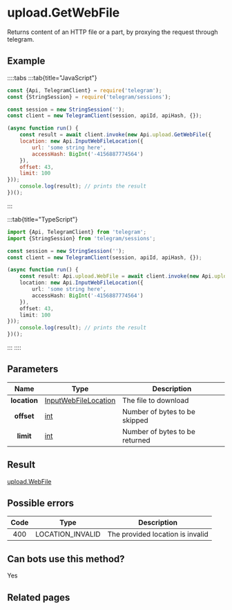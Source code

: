 # upload.GetWebFile

Returns content of an HTTP file or a part, by proxying the request through telegram.



## Example

::::tabs
:::tab{title="JavaScript"}
```js
const {Api, TelegramClient} = require('telegram');
const {StringSession} = require('telegram/sessions');

const session = new StringSession('');
const client = new TelegramClient(session, apiId, apiHash, {});

(async function run() {
    const result = await client.invoke(new Api.upload.GetWebFile({
    location: new Api.InputWebFileLocation({
        url: 'some string here',
        accessHash: BigInt('-4156887774564')
    }),
    offset: 43,
    limit: 100
}));
    console.log(result); // prints the result
})();
```
:::

:::tab{title="TypeScript"}
```ts
import {Api, TelegramClient} from 'telegram';
import {StringSession} from 'telegram/sessions';

const session = new StringSession('');
const client = new TelegramClient(session, apiId, apiHash, {});

(async function run() {
    const result: Api.upload.WebFile = await client.invoke(new Api.upload.GetWebFile({
    location: new Api.InputWebFileLocation({
        url: 'some string here',
        accessHash: BigInt('-4156887774564')
    }),
    offset: 43,
    limit: 100
}));
    console.log(result); // prints the result
})();
```
:::
::::



## Parameters

| Name | Type | Description |
| :--: | ---- | ----------- |
| **location** | [InputWebFileLocation](https://core.telegram.org/type/InputWebFileLocation) | The file to download 
| **offset** | [int](https://core.telegram.org/type/int) | Number of bytes to be skipped 
| **limit** | [int](https://core.telegram.org/type/int) | Number of bytes to be returned 


## Result

[upload.WebFile](https://core.telegram.org/type/upload.WebFile)



## Possible errors

| Code | Type | Description |
| :--: | ---- | ----------- |
| 400 | LOCATION\_INVALID | The provided location is invalid 


## Can bots use this method?

Yes

## Related pages


